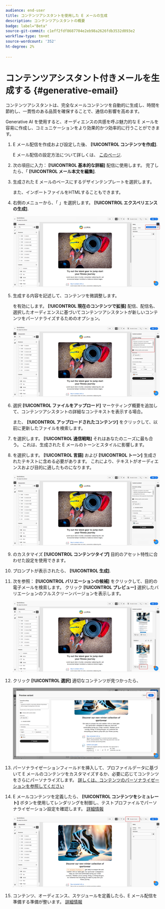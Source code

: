 ```yaml
---
audience: end-user
title: コンテンツアシスタントを使用した E メールの生成
description: コンテンツアシスタントの概要
badge: label="Beta"
source-git-commit: c1eff2fdf8687704e2eb98a2626fdb3532d093e2
workflow-type: tm+mt
source-wordcount: '352'
ht-degree: 2%

---
```


# コンテンツアシスタント付きメールを生成する {#generative-email}

コンテンツアシスタントは、完全なメールコンテンツを自動的に生成し、時間を節約し、一貫性のある品質を確保することで、通信の影響を高めます。

Generative AI を使用すると、オーディエンスの共感を呼ぶ魅力的な E メールを容易に作成し、コミュニケーションをより効果的かつ効率的に行うことができます。

1. E メール配信を作成および設定した後、 **[!UICONTROL コンテンツを作成]**.

   E メール配信の設定方法について詳しくは、 [このページ](../content/create-email-content.md).

1. 次の項目に入力： **[!UICONTROL 基本的な詳細]** 配信に使用します。 完了したら、「 **[!UICONTROL メール本文を編集]**.

1. 生成された E メールのベースにするデザインテンプレートを選択します。

   また、インポートファイルをHTMLすることもできます。

1. 右側のメニューから、「 」を選択します。 **[!UICONTROL エクスペリエンスの生成]**.

   ![](assets/email-genai-1.png)

1. 生成する内容を記述して、コンテンツを微調整します。

   を有効にします。 **[!UICONTROL 現在のコンテンツで拡張]** 配信、配信名、選択したオーディエンスに基づいてコンテンツアシスタントが新しいコンテンツをパーソナライズするためのオプション。

   ![](assets/email-genai-2.png)

1. 選択 **[!UICONTROL ファイルをアップロード]** マーケティング概要を追加して、コンテンツアシスタントの詳細なコンテキストを表示する場合。

   また、 **[!UICONTROL アップロードされたコンテンツ]** をクリックして、以前に更新したファイルを検索します。

1. を選択します。 **[!UICONTROL 通信戦略]** それはあなたのニーズに最も合う。 これは、生成された E メールのトーンとスタイルに影響します。

1. を選択します。 **[!UICONTROL 言語]** および **[!UICONTROL トーン]** 生成されたテキストに含める必要があります。 これにより、テキストがオーディエンスおよび目的に適したものになります。

   ![](assets/email-genai-3.png)

1. のカスタマイズ **[!UICONTROL コンテンツタイプ]** 目的のアセット特性に合わせた設定を使用できます。

1. プロンプトが表示されたら、 **[!UICONTROL 生成]**.

1. 次を参照： **[!UICONTROL バリエーションの候補]** をクリックして、目的の電子メールを検索します。 クリック **[!UICONTROL プレビュー]** 選択したバリエーションのフルスクリーンバージョンを表示します。

   ![](assets/email-genai-4.png)

1. クリック **[!UICONTROL 選択]** 適切なコンテンツが見つかったら、

   ![](assets/email-genai-5.png)

1. パーソナライゼーションフィールドを挿入して、プロファイルデータに基づいて E メールのコンテンツをカスタマイズするか、必要に応じてコンテンツをさらにパーソナライズします。 [詳しくは、コンテンツのパーソナライゼーションを参照してください](../personalization/personalize.md)

1. E メールコンテンツを定義したら、 **[!UICONTROL コンテンツをシミュレート]** ボタンを使用してレンダリングを制御し、テストプロファイルでパーソナライゼーション設定を確認します。  [詳細情報](../preview-test/preview-content.md)

   ![](assets/email-genai-6.png)

1. コンテンツ、オーディエンス、スケジュールを定義したら、E メール配信を準備する準備が整います。 [詳細情報](../monitor/prepare-send.md)

